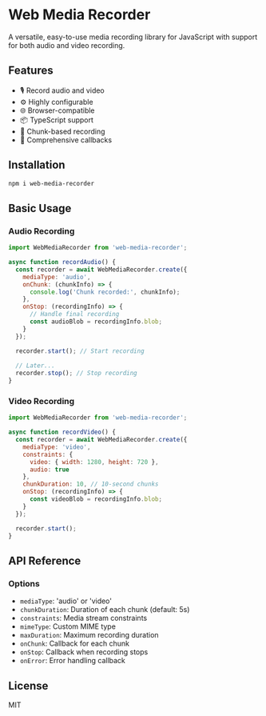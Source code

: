 # Web Media Recorder

A versatile, easy-to-use media recording library for JavaScript with support for both audio and video recording.

## Features

- 🎙️ Record audio and video
- ⚙️ Highly configurable
- 🌐 Browser-compatible
- 📦 TypeScript support
- 🔬 Chunk-based recording
- 📝 Comprehensive callbacks

## Installation

```bash
npm i web-media-recorder
```

## Basic Usage

### Audio Recording
```javascript
import WebMediaRecorder from 'web-media-recorder';

async function recordAudio() {
  const recorder = await WebMediaRecorder.create({
    mediaType: 'audio',
    onChunk: (chunkInfo) => {
      console.log('Chunk recorded:', chunkInfo);
    },
    onStop: (recordingInfo) => {
      // Handle final recording
      const audioBlob = recordingInfo.blob;
    }
  });

  recorder.start(); // Start recording
  
  // Later...
  recorder.stop(); // Stop recording
}
```

### Video Recording
```javascript
import WebMediaRecorder from 'web-media-recorder';

async function recordVideo() {
  const recorder = await WebMediaRecorder.create({
    mediaType: 'video',
    constraints: {
      video: { width: 1280, height: 720 },
      audio: true
    },
    chunkDuration: 10, // 10-second chunks
    onStop: (recordingInfo) => {
      const videoBlob = recordingInfo.blob;
    }
  });

  recorder.start();
}
```

## API Reference

### Options
- `mediaType`: 'audio' or 'video'
- `chunkDuration`: Duration of each chunk (default: 5s)
- `constraints`: Media stream constraints
- `mimeType`: Custom MIME type
- `maxDuration`: Maximum recording duration
- `onChunk`: Callback for each chunk
- `onStop`: Callback when recording stops
- `onError`: Error handling callback

## License
MIT